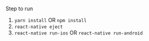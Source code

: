 Step to run
1. `yarn install` OR `npm install`
2. `react-native eject`
3. `react-native run-ios` OR `react-native run-android`

